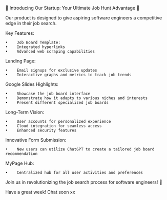🚀 Introducing Our Startup: Your Ultimate Job Hunt Advantage 🚀

Our product is designed to give aspiring software engineers a competitive edge in their job search.

Key Features:

    •    Job Board Template:
    •    Integrated hyperlinks
    •    Advanced web scraping capabilities

Landing Page:

    •    Email signups for exclusive updates
    •    Interactive graphs and metrics to track job trends

Google Slides Highlights:

    •    Showcase the job board interface
    •    Demonstrate how it adapts to various niches and interests
    •    Present different specialized job boards

Long-Term Vision:

    •    User accounts for personalized experience
    •    Cloud integration for seamless access
    •    Enhanced security features

Innovative Form Submission:

    •    New users can utilize ChatGPT to create a tailored job board recommendation

MyPage Hub:

    •    Centralized hub for all user activities and preferences

Join us in revolutionizing the job search process for software engineers! 🌟

Have a great week! Chat soon xx
